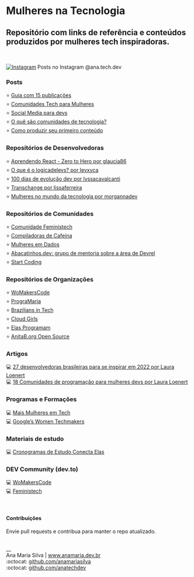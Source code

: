 # Mulheres na Tecnologia

## Repositório com links de referência e conteúdos produzidos por mulheres tech inspiradoras.
<br>

<a href="https://www.instagram.com/ana.tech.dev/"><img alt="Instagram" src="https://img.shields.io/badge/ana.tech.dev-%23E4405F.svg?style=plastic&logo=Instagram&logoColor=white&color=blue"/></a> Posts no Instagram @ana.tech.dev

### Posts
⭐ [Guia com 15 publicações](https://www.instagram.com/ana.tech.dev/guide/mulheres-tech/17876754038533045/) <br>
⭐ [Comunidades Tech para Mulheres](https://www.instagram.com/p/CYe-vKLl1_U/) <br>
⭐ [Social Media para devs](https://dev.to/feministech/social-media-para-devs-3l96) <br>
⭐ [O quê são comunidades de tecnologia?](https://dev.to/feministech/o-que-sao-comunidades-de-tecnologia-2e22) <br>
⭐ [Como produzir seu primeiro conteúdo](https://dev.to/feministech/como-produzir-seu-primeiro-conteudo-4lo6) 

### Repositórios de Desenvolvedoras
⭐ [Aprendendo React - Zero to Hero por glaucia86](https://github.com/glaucia86/aprendendo-react-live) <br>
⭐ [O que é o logicadelevs? por levxyca](https://github.com/levxyca/logicadelevs) <br>
⭐ [100 dias de evolução dev por lyssacavalcanti](https://github.com/lyssacavalcanti/100DiasEvolucaoDev) <br>
⭐ [Transchange por lissaferreira](https://github.com/lissaferreira/transchange) <br>
⭐ [Mulheres no mundo da tecnologia por morgannadev](https://github.com/morgannadev/mulherestecnologia) 

### Repositórios de Comunidades
⭐ [Comunidade Feministech](https://github.com/feministech) <br>
⭐ [Compiladoras de Cafeína](https://github.com/compiladoras) <br>
⭐ [Mulheres em Dados](https://github.com/mulheresemdados) <br> 
⭐ [Abacatinhos.dev: grupo de mentoria sobre a área de Devrel](https://github.com/Abacatinhos) <br> 
⭐ [Start Coding](https://github.com/startcodingstaff) 

### Repositórios de Organizações
⭐ [WoMakersCode](https://github.com/WoMakersCode) <br>
⭐ [PrograMaria](https://github.com/programaria) <br>
⭐ [Brazilians in Tech](https://github.com/braziliansintech) <br>
⭐ [Cloud Girls](https://github.com/cloudgirlsin) <br> 
⭐ [Elas Programam](https://github.com/ElasProgramam) <br> 
⭐ [AnitaB.org Open Source](https://github.com/anitab-org) 


### Artigos
💻 [27 desenvolvedoras brasileiras para se inspirar em 2022 por Laura Loenert](https://community.revelo.io/27-desenvolvedoras-brasileiras-para-se-inspirar-em-2022/) <br>
💻 [18 Comunidades de programação para mulheres devs por Laura Loenert](https://community.revelo.io/18-comunidades-de-programacao-para-mulheres-devs/)


### Programas e Formações
💻 [Mais Mulheres em Tech](https://maismulheres.tech/) <br>
💻 [Google’s Women Techmakers](https://www.womentechmakers.com/)


### Materiais de estudo
💻 [Cronogramas de Estudo Conecta Elas](https://www.anamaria.dev.br/parcerias/conecta_elas/conecta_elas.html) 


### DEV Community (dev.to)
💻 [WoMakersCode](https://dev.to/womakerscode) <br> 
💻 [Feministech](https://dev.to/feministech) 

<br>

#### Contribuições
Envie pull requests e contribua para manter o repo atualizado. 

<br>
__<br>
Ana Maria Silva | <a href="https://www.anamaria.dev.br" target="_blank">www.anamaria.dev.br</a><br>
:octocat: <a href="https://github.com/anamariasilva" target="_blank">github.com/anamariasilva</a><br>
:octocat: <a href="https://github.com/anatechdev" target="_blank">github.com/anatechdev</a>
